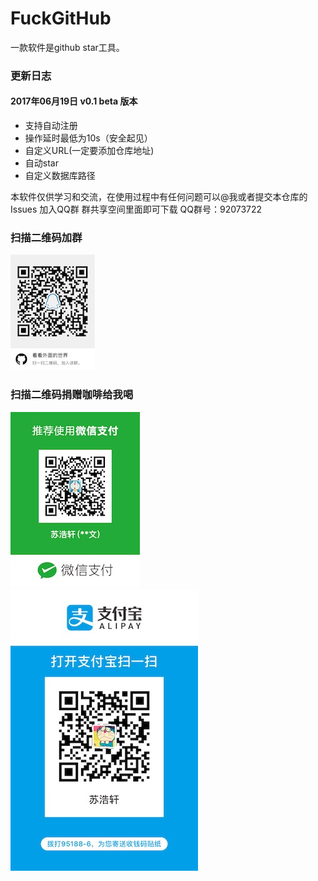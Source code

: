 # FuckGitHub

一款软件是github star工具。

### 更新日志
#### 2017年06月19日 v0.1 beta 版本
* 支持自动注册
* 操作延时最低为10s（安全起见）
* 自定义URL(一定要添加仓库地址)
* 自动star
* 自定义数据库路径

本软件仅供学习和交流，在使用过程中有任何问题可以@我或者提交本仓库的Issues
加入QQ群 群共享空间里面即可下载
QQ群号：92073722

### 扫描二维码加群
![](/images/qqgroup.jpg)
### 扫描二维码捐赠咖啡给我喝
![](/images/wx.jpg)
![](/images/zfb.jpg)

